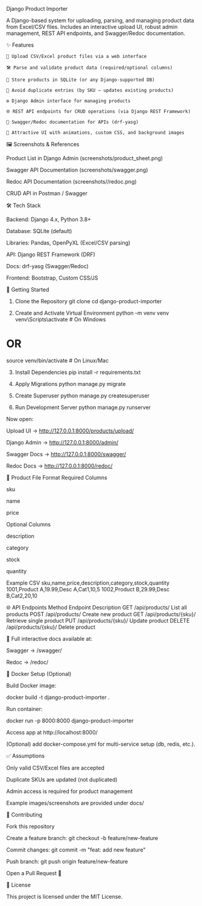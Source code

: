 Django Product Importer

A Django-based system for uploading, parsing, and managing product data from Excel/CSV files.
Includes an interactive upload UI, robust admin management, REST API endpoints, and Swagger/Redoc documentation.

✨ Features

    📂 Upload CSV/Excel product files via a web interface

    🛠️ Parse and validate product data (required/optional columns)

    💾 Store products in SQLite (or any Django-supported DB)

    🔄 Avoid duplicate entries (by SKU — updates existing products)

    ⚙️ Django Admin interface for managing products

    🌐 REST API endpoints for CRUD operations (via Django REST Framework)

    📖 Swagger/Redoc documentation for APIs (drf-yasg)

    🎨 Attractive UI with animations, custom CSS, and background images

🖼️ Screenshots & References


Product List in Django Admin (screenshots/product_sheet.png)


Swagger API Documentation (screenshots/swagger.png)


Redoc API Documentation (screenshots//redoc.png)


CRUD API in Postman / Swagger


🛠 Tech Stack

Backend: Django 4.x, Python 3.8+

Database: SQLite (default)

Libraries: Pandas, OpenPyXL (Excel/CSV parsing)

API: Django REST Framework (DRF)

Docs: drf-yasg (Swagger/Redoc)

Frontend: Bootstrap, Custom CSS/JS

🚀 Getting Started
1. Clone the Repository
git clone <your-repo-url>
cd django-product-importer

2. Create and Activate Virtual Environment
python -m venv venv
venv\Scripts\activate   # On Windows
# OR
source venv/bin/activate  # On Linux/Mac

3. Install Dependencies
pip install -r requirements.txt

4. Apply Migrations
python manage.py migrate

5. Create Superuser
python manage.py createsuperuser

6. Run Development Server
python manage.py runserver


Now open:

Upload UI → http://127.0.0.1:8000/products/upload/

Django Admin → http://127.0.0.1:8000/admin/

Swagger Docs → http://127.0.0.1:8000/swagger/

Redoc Docs → http://127.0.0.1:8000/redoc/

📂 Product File Format
Required Columns

sku

name

price

Optional Columns

description

category

stock

quantity

Example CSV
sku,name,price,description,category,stock,quantity
1001,Product A,19.99,Desc A,Cat1,10,5
1002,Product B,29.99,Desc B,Cat2,20,10

🌐 API Endpoints
Method	Endpoint	Description
GET	/api/products/	List all products
POST	/api/products/	Create new product
GET	/api/products/{sku}/	Retrieve single product
PUT	/api/products/{sku}/	Update product
DELETE	/api/products/{sku}/	Delete product

📌 Full interactive docs available at:

Swagger → /swagger/

Redoc → /redoc/

🐳 Docker Setup (Optional)

Build Docker image:

docker build -t django-product-importer .


Run container:

docker run -p 8000:8000 django-product-importer


Access app at http://localhost:8000/

(Optional) add docker-compose.yml for multi-service setup (db, redis, etc.).

✅ Assumptions

Only valid CSV/Excel files are accepted

Duplicate SKUs are updated (not duplicated)

Admin access is required for product management

Example images/screenshots are provided under docs/

🤝 Contributing

Fork this repository

Create a feature branch: git checkout -b feature/new-feature

Commit changes: git commit -m "feat: add new feature"

Push branch: git push origin feature/new-feature

Open a Pull Request 🎉

📜 License

This project is licensed under the MIT License.